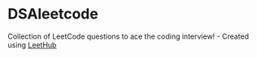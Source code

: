 # DSAleetcode
Collection of LeetCode questions to ace the coding interview! - Created using [LeetHub](https://github.com/QasimWani/LeetHub)
